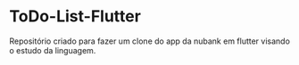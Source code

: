 # ToDo-List-Flutter
Repositório criado para fazer um clone do app da nubank em flutter visando o estudo da linguagem.
